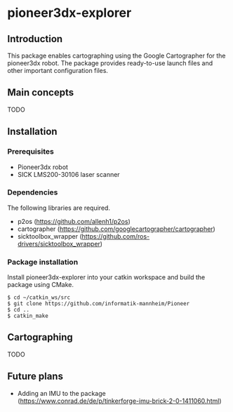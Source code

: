 # pioneer3dx-explorer

## Introduction

This package enables cartographing using the Google Cartographer for the pioneer3dx robot. The package provides ready-to-use launch files and other important configuration files.

## Main concepts

TODO

## Installation

### Prerequisites

* Pioneer3dx robot
* SICK LMS200-30106 laser scanner

### Dependencies

The following libraries are required.

* p2os (https://github.com/allenh1/p2os)
* cartographer (https://github.com/googlecartographer/cartographer)
* sicktoolbox_wrapper (https://github.com/ros-drivers/sicktoolbox_wrapper)

### Package installation

Install pioneer3dx-explorer into your catkin workspace and build the package using CMake.

```console
$ cd ~/catkin_ws/src
$ git clone https://github.com/informatik-mannheim/Pioneer
$ cd ..
$ catkin_make
```

## Cartographing

TODO

## Future plans

* Adding an IMU to the package (https://www.conrad.de/de/p/tinkerforge-imu-brick-2-0-1411060.html)
